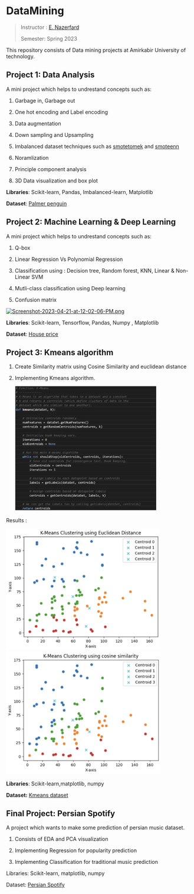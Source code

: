 # DataMining

> Instructor : [E. Nazerfard](https://scholar.google.com/citations?user=Cl5tre8AAAAJ&hl=en)
> 
> Semester: Spring 2023

This repository consists of Data mining projects at Amirkabir University of technology.

## Project 1: Data Analysis

A mini project which helps to undrestand concepts such as:

1. Garbage in, Garbage out

2. One hot encoding and Label encoding

3. Data augmentation

4. Down sampling and Upsampling

5. Imbalanced dataset techniques such as <u>smotetomek</u> and <u>smoteenn</u>

6. Noramlization

7. Principle component analysis

8. 3D Data visualization and box plot

**Libraries**: Scikit-learn, Pandas, Imbalanced-learn, Matplotlib

**Dataset**: [Palmer penguin](https://allisonhorst.github.io/palmerpenguins/)

## Project 2: Machine Learning & Deep Learning

A mini project which helps to undrestand concepts such as:

1. Q-box

2. Linear Regression Vs Polynomial Regression

3. Classification using : Decision tree, Random forest, KNN, Linear & Non-Linear SVM

4. Mutli-class classification using Deep learning

5. Confusion matrix

[![Screenshot-2023-04-21-at-12-02-06-PM.png](https://i.postimg.cc/15GZPkPx/Screenshot-2023-04-21-at-12-02-06-PM.png)](https://postimg.cc/nChWGwCT)

**Libraries**: Scikit-learn, Tensorflow, Pandas, Numpy , Matplotlib

**Dataset**: [House price](https://drive.google.com/file/d/17avT1w01dj9ELs8UiJS7yOmQkjd06Q3h/view?usp=sharing)

## Project 3: Kmeans algorithm

1. Create Similarity matrix using Cosine Similarity and euclidean distance

2. Implementing Kmeans algorithm.
   
   <img src="https://github.com/rojinakashefi/DataMining/blob/main/Kmeans-algorithm/Kmeans.png" title="" alt="" width="383">

Results : 

<img src="https://github.com/rojinakashefi/DataMining/blob/main/Kmeans-algorithm/ed.png" title="" alt="" width="417">

<img src="https://github.com/rojinakashefi/DataMining/blob/main/Kmeans-algorithm/cs.png" title="" alt="" width="419">

**Libraries**: Scikit-learn,matplotlib, numpy

**Dataset:** [Kmeans dataset]()

## Final Project: Persian Spotify

A project which wants to make some prediction of persian music dataset.

1. Consists of EDA and PCA visualization

2. Implementing Regression for popularity prediction 

3. Implementing Classification for traditional music prediction

Libraries: Scikit-learn, matplotlib, numpy

Dataset: [Persian Spotify]()
